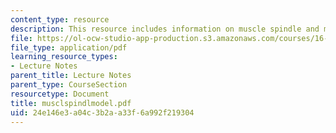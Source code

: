 ```yaml
---
content_type: resource
description: This resource includes information on muscle spindle and model.
file: https://ol-ocw-studio-app-production.s3.amazonaws.com/courses/16-423j-aerospace-biomedical-and-life-support-engineering-spring-2006/24e146e3a04c3b2aa33f6a992f219304_musclspindlmodel.pdf
file_type: application/pdf
learning_resource_types:
- Lecture Notes
parent_title: Lecture Notes
parent_type: CourseSection
resourcetype: Document
title: musclspindlmodel.pdf
uid: 24e146e3-a04c-3b2a-a33f-6a992f219304
---
```

